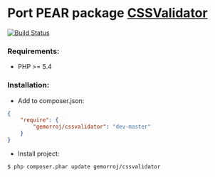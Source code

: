 # Port PEAR package [CSSValidator](http://pear.php.net/package/Services_W3C_CSSValidator)

[![Build Status](https://secure.travis-ci.org/Gemorroj/CSSValidator.png?branch=master)](https://travis-ci.org/Gemorroj/CSSValidator)

### Requirements:

- PHP >= 5.4

### Installation:

- Add to composer.json:

```json
{
    "require": {
        "gemorroj/cssvalidator": "dev-master"
    }
}
```
- Install project:

```bash
$ php composer.phar update gemorroj/cssvalidator
```
